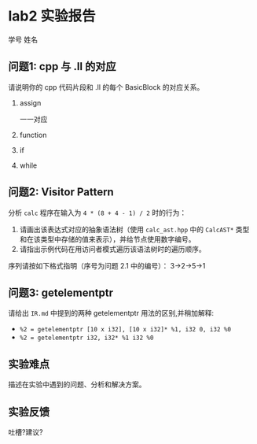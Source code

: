 # lab2 实验报告
学号 姓名

## 问题1: cpp 与 .ll 的对应
请说明你的 cpp 代码片段和 .ll 的每个 BasicBlock 的对应关系。
1. assign

    一一对应
2. function
3. if
4. while
## 问题2: Visitor Pattern
分析 `calc` 程序在输入为 `4 * (8 + 4 - 1) / 2` 时的行为：
1. 请画出该表达式对应的抽象语法树（使用 `calc_ast.hpp` 中的 `CalcAST*` 类型和在该类型中存储的值来表示），并给节点使用数字编号。
2. 请指出示例代码在用访问者模式遍历该语法树时的遍历顺序。

序列请按如下格式指明（序号为问题 2.1 中的编号）：
3->2->5->1

## 问题3: getelementptr
请给出 `IR.md` 中提到的两种 getelementptr 用法的区别,并稍加解释:
  - `%2 = getelementptr [10 x i32], [10 x i32]* %1, i32 0, i32 %0`
  - `%2 = getelementptr i32, i32* %1 i32 %0`

## 实验难点
描述在实验中遇到的问题、分析和解决方案。

## 实验反馈
吐槽?建议?
